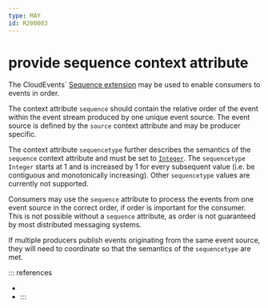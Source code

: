 ```yaml
---
type: MAY
id: R200003
---
```


# provide sequence context attribute

The CloudEvents` [Sequence extension](https://github.com/cloudevents/spec/blob/v1.0.2/cloudevents/extensions/sequence.md) may be used to enable consumers to events in order.

The context attribute `sequence` should contain the relative order of the event within the event stream produced by one unique event source. The event source is defined by the `source` context attribute and may be producer specific.

The context attribute `sequencetype` further describes the semantics of the `sequence` context attribute and must be set to [`Integer`](https://github.com/cloudevents/spec/blob/v1.0.2/cloudevents/extensions/sequence.md#integer). The `sequencetype` `Integer` starts at 1 and is increased by 1 for every subsequent value (i.e. be contiguous and monotonically increasing). Other `sequencetype` values are currently not supported.

Consumers may use the `sequence` attribute to process the events from one event source in the correct order, if order is important for the consumer. This is not possible without a `sequence` attribute, as order is not guaranteed by most distributed messaging systems.

If multiple producers publish events originating from the same event source, they will need to coordinate so that the semantics of the `sequencetype` are met.

::: references

- [](@guidelines/r200007)
- [](@guidelines/R200010)
  :::
